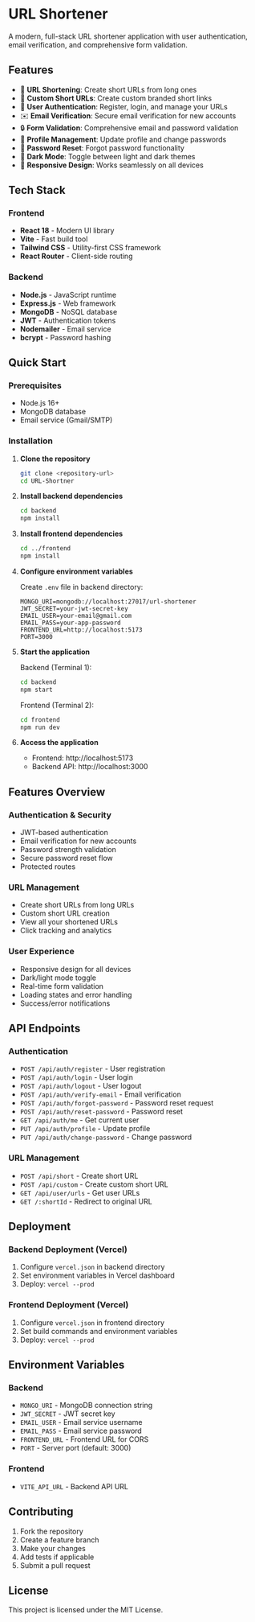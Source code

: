 # URL Shortener

A modern, full-stack URL shortener application with user authentication, email verification, and comprehensive form validation.

## Features

- 🔗 **URL Shortening**: Create short URLs from long ones
- 🎨 **Custom Short URLs**: Create custom branded short links  
- 👤 **User Authentication**: Register, login, and manage your URLs
- ✉️ **Email Verification**: Secure email verification for new accounts
- 🔒 **Form Validation**: Comprehensive email and password validation
- 👤 **Profile Management**: Update profile and change passwords
- 🔑 **Password Reset**: Forgot password functionality
- 🌙 **Dark Mode**: Toggle between light and dark themes
- 📱 **Responsive Design**: Works seamlessly on all devices

## Tech Stack

### Frontend
- **React 18** - Modern UI library
- **Vite** - Fast build tool
- **Tailwind CSS** - Utility-first CSS framework
- **React Router** - Client-side routing

### Backend
- **Node.js** - JavaScript runtime
- **Express.js** - Web framework
- **MongoDB** - NoSQL database
- **JWT** - Authentication tokens
- **Nodemailer** - Email service
- **bcrypt** - Password hashing

## Quick Start

### Prerequisites
- Node.js 16+ 
- MongoDB database
- Email service (Gmail/SMTP)

### Installation

1. **Clone the repository**
   ```bash
   git clone <repository-url>
   cd URL-Shortner
   ```

2. **Install backend dependencies**
   ```bash
   cd backend
   npm install
   ```

3. **Install frontend dependencies**
   ```bash
   cd ../frontend
   npm install
   ```

4. **Configure environment variables**
   
   Create `.env` file in backend directory:
   ```env
   MONGO_URI=mongodb://localhost:27017/url-shortener
   JWT_SECRET=your-jwt-secret-key
   EMAIL_USER=your-email@gmail.com
   EMAIL_PASS=your-app-password
   FRONTEND_URL=http://localhost:5173
   PORT=3000
   ```

5. **Start the application**
   
   Backend (Terminal 1):
   ```bash
   cd backend
   npm start
   ```
   
   Frontend (Terminal 2):
   ```bash
   cd frontend
   npm run dev
   ```

6. **Access the application**
   - Frontend: http://localhost:5173
   - Backend API: http://localhost:3000

## Features Overview

### Authentication & Security
- JWT-based authentication
- Email verification for new accounts
- Password strength validation
- Secure password reset flow
- Protected routes

### URL Management
- Create short URLs from long URLs
- Custom short URL creation
- View all your shortened URLs
- Click tracking and analytics

### User Experience
- Responsive design for all devices
- Dark/light mode toggle
- Real-time form validation
- Loading states and error handling
- Success/error notifications

## API Endpoints

### Authentication
- `POST /api/auth/register` - User registration
- `POST /api/auth/login` - User login
- `POST /api/auth/logout` - User logout
- `POST /api/auth/verify-email` - Email verification
- `POST /api/auth/forgot-password` - Password reset request
- `POST /api/auth/reset-password` - Password reset
- `GET /api/auth/me` - Get current user
- `PUT /api/auth/profile` - Update profile
- `PUT /api/auth/change-password` - Change password

### URL Management
- `POST /api/short` - Create short URL
- `POST /api/custom` - Create custom short URL
- `GET /api/user/urls` - Get user URLs
- `GET /:shortId` - Redirect to original URL

## Deployment

### Backend Deployment (Vercel)
1. Configure `vercel.json` in backend directory
2. Set environment variables in Vercel dashboard
3. Deploy: `vercel --prod`

### Frontend Deployment (Vercel)
1. Configure `vercel.json` in frontend directory
2. Set build commands and environment variables
3. Deploy: `vercel --prod`

## Environment Variables

### Backend
- `MONGO_URI` - MongoDB connection string
- `JWT_SECRET` - JWT secret key
- `EMAIL_USER` - Email service username
- `EMAIL_PASS` - Email service password
- `FRONTEND_URL` - Frontend URL for CORS
- `PORT` - Server port (default: 3000)

### Frontend
- `VITE_API_URL` - Backend API URL

## Contributing

1. Fork the repository
2. Create a feature branch
3. Make your changes
4. Add tests if applicable
5. Submit a pull request

## License

This project is licensed under the MIT License.
